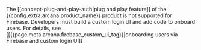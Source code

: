 The [[concept-plug-and-play-auth|plug and play feature]] of the {{config.extra.arcana.product_name}} product is not supported for Firebase. Developers must build a custom login UI and add code to onboard users. For details, see [[{{page.meta.arcana.firebase_custom_ui_tag}}|onboarding users via Firebase and custom login UI]]